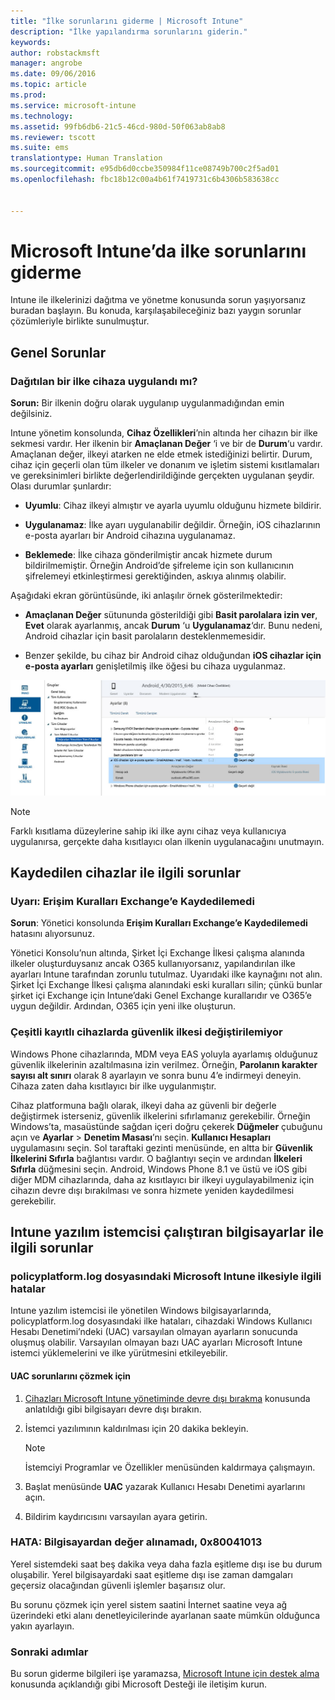 ```yaml
---
title: "İlke sorunlarını giderme | Microsoft Intune"
description: "İlke yapılandırma sorunlarını giderin."
keywords: 
author: robstackmsft
manager: angrobe
ms.date: 09/06/2016
ms.topic: article
ms.prod: 
ms.service: microsoft-intune
ms.technology: 
ms.assetid: 99fb6db6-21c5-46cd-980d-50f063ab8ab8
ms.reviewer: tscott
ms.suite: ems
translationtype: Human Translation
ms.sourcegitcommit: e95db6d0ccbe350984f11ce08749b700c2f5ad01
ms.openlocfilehash: fbc18b12c00a4b61f7419731c6b4306b583638cc


---
```


# Microsoft Intune’da ilke sorunlarını giderme

Intune ile ilkelerinizi dağıtma ve yönetme konusunda sorun yaşıyorsanız buradan başlayın. Bu konuda, karşılaşabileceğiniz bazı yaygın sorunlar çözümleriyle birlikte sunulmuştur.

## Genel Sorunlar

### Dağıtılan bir ilke cihaza uygulandı mı?
**Sorun:** Bir ilkenin doğru olarak uygulanıp uygulanmadığından emin değilsiniz.

Intune yönetim konsolunda, **Cihaz Özellikleri**’nin altında her cihazın bir ilke sekmesi vardır. Her ilkenin bir **Amaçlanan Değer** ‘i ve bir de **Durum**‘u vardır. Amaçlanan değer, ilkeyi atarken ne elde etmek istediğinizi belirtir. Durum, cihaz için geçerli olan tüm ilkeler ve donanım ve işletim sistemi kısıtlamaları ve gereksinimleri birlikte değerlendirildiğinde gerçekten uygulanan şeydir. Olası durumlar şunlardır:

-   **Uyumlu**: Cihaz ilkeyi almıştır ve ayarla uyumlu olduğunu hizmete bildirir.

-   **Uygulanamaz**: İlke ayarı uygulanabilir değildir. Örneğin, iOS cihazlarının e-posta ayarları bir Android cihazına uygulanamaz.

-   **Beklemede**: İlke cihaza gönderilmiştir ancak hizmete durum bildirilmemiştir. Örneğin Android’de şifreleme için son kullanıcının şifrelemeyi etkinleştirmesi gerektiğinden, askıya alınmış olabilir.

Aşağıdaki ekran görüntüsünde, iki anlaşılır örnek gösterilmektedir:

-   **Amaçlanan Değer** sütununda gösterildiği gibi **Basit parolalara izin ver**, **Evet** olarak ayarlanmış, ancak **Durum** ‘u **Uygulanamaz**‘dır. Bunu nedeni, Android cihazlar için basit parolaların desteklenmemesidir.

-   Benzer şekilde, bu cihaz bir Android cihaz olduğundan **iOS cihazlar için e-posta ayarları** genişletilmiş ilke öğesi bu cihaza uygulanmaz.

![Intune cihaz ilkesi](../media/Intune-Device-Policy-v.2.jpg)

> [!NOTE]
> Farklı kısıtlama düzeylerine sahip iki ilke aynı cihaz veya kullanıcıya uygulanırsa, gerçekte daha kısıtlayıcı olan ilkenin uygulanacağını unutmayın.


## Kaydedilen cihazlar ile ilgili sorunlar

### Uyarı: Erişim Kuralları Exchange’e Kaydedilemedi
**Sorun**: Yönetici konsolunda **Erişim Kuralları Exchange’e Kaydedilemedi**  hatasını alıyorsunuz.

Yönetici Konsolu’nun altında, Şirket İçi Exchange İlkesi çalışma alanında ilkeler oluşturduysanız ancak O365 kullanıyorsanız, yapılandırılan ilke ayarları Intune tarafından zorunlu tutulmaz. Uyarıdaki ilke kaynağını not alın.  Şirket İçi Exchange İlkesi çalışma alanındaki eski kuralları silin; çünkü bunlar şirket içi Exchange için Intune’daki Genel Exchange kurallarıdır ve O365’e uygun değildir. Ardından, O365 için yeni ilke oluşturun.

### Çeşitli kayıtlı cihazlarda güvenlik ilkesi değiştirilemiyor
Windows Phone cihazlarında, MDM veya EAS yoluyla ayarlamış olduğunuz güvenlik ilkelerinin azaltılmasına izin verilmez. Örneğin, **Parolanın karakter sayısı alt sınırı** olarak 8 ayarlayın ve sonra bunu 4’e indirmeyi deneyin. Cihaza zaten daha kısıtlayıcı bir ilke uygulanmıştır.

Cihaz platformuna bağlı olarak, ilkeyi daha az güvenli bir değerle değiştirmek isterseniz, güvenlik ilkelerini sıfırlamanız gerekebilir.
Örneğin Windows’ta, masaüstünde sağdan içeri doğru çekerek **Düğmeler** çubuğunu açın ve **Ayarlar** &gt; **Denetim Masası**’nı seçin.   **Kullanıcı Hesapları** uygulamasını seçin.
Sol taraftaki gezinti menüsünde, en altta bir **Güvenlik İlkelerini Sıfırla** bağlantısı vardır. O bağlantıyı seçin ve ardından **İlkeleri Sıfırla** düğmesini seçin.
Android, Windows Phone 8.1 ve üstü ve iOS gibi diğer MDM cihazlarında, daha az kısıtlayıcı bir ilkeyi uygulayabilmeniz için cihazın devre dışı bırakılması ve sonra hizmete yeniden kaydedilmesi gerekebilir.

## Intune yazılım istemcisi çalıştıran bilgisayarlar ile ilgili sorunlar

### policyplatform.log dosyasındaki Microsoft Intune ilkesiyle ilgili hatalar
Intune yazılım istemcisi ile yönetilen Windows bilgisayarlarında, policyplatform.log dosyasındaki ilke hataları, cihazdaki Windows Kullanıcı Hesabı Denetimi’ndeki (UAC) varsayılan olmayan ayarların sonucunda oluşmuş olabilir. Varsayılan olmayan bazı UAC ayarları Microsoft Intune istemci yüklemelerini ve ilke yürütmesini etkileyebilir.

#### UAC sorunlarını çözmek için

1.  [Cihazları Microsoft Intune yönetiminde devre dışı bırakma](/intune/deploy-use/retire-devices-from-microsoft-intune-management) konusunda anlatıldığı gibi bilgisayarı devre dışı bırakın.

2.  İstemci yazılımının kaldırılması için 20 dakika bekleyin.

    > [!NOTE]
    > İstemciyi Programlar ve Özellikler menüsünden kaldırmaya çalışmayın.

3.  Başlat menüsünde **UAC** yazarak Kullanıcı Hesabı Denetimi ayarlarını açın.

4.  Bildirim kaydırıcısını varsayılan ayara getirin.

### HATA: Bilgisayardan değer alınamadı, 0x80041013
Yerel sistemdeki saat beş dakika veya daha fazla eşitleme dışı ise bu durum oluşabilir. Yerel bilgisayardaki saat eşitleme dışı ise zaman damgaları geçersiz olacağından güvenli işlemler başarısız olur.

Bu sorunu çözmek için yerel sistem saatini İnternet saatine veya ağ üzerindeki etki alanı denetleyicilerinde ayarlanan saate mümkün olduğunca yakın ayarlayın.








### Sonraki adımlar
Bu sorun giderme bilgileri işe yaramazsa, [Microsoft Intune için destek alma](how-to-get-support-for-microsoft-intune.md) konusunda açıklandığı gibi Microsoft Desteği ile iletişim kurun.



<!--HONumber=Oct16_HO2-->



